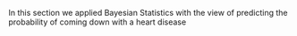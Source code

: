 In this section we applied Bayesian Statistics with the view of predicting the probability of coming down with a heart disease
